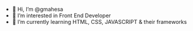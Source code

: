 - 👋 Hi, I’m @gmahesa
- 👀 I’m interested in Front End Developer 
- 🌱 I’m currently learning HTML, CSS, JAVASCRIPT & their frameworks

<!---
gmahesa/gmahesa is a ✨ special ✨ repository because its `README.md` (this file) appears on your GitHub profile.
You can click the Preview link to take a look at your changes.
--->
